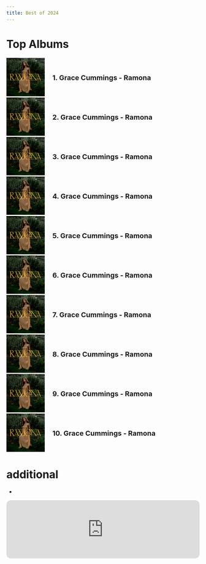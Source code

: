 ```yaml
---
title: Best of 2024
---
```

<style>
  .container {
  display: flex;
  align-items: center;
  justify-content: left
}

img {
  max-width: 100%;
  max-height:100%;
}

.text {
  font-size: 18px;
  padding-left: 20px;
  font-weight: 500;
}
  </style>
  

# Top Albums
<div class="container">
      <div class="image">
        <img src="/img/gracecummings.jpg">
      </div>
      <div class="text">
     <b>   1. Grace Cummings - Ramona </b>
      </div>
    </div>
<div class="container">
      <div class="image">
        <img src="/img/gracecummings.jpg">
      </div>
      <div class="text">
     <b>   2. Grace Cummings - Ramona </b>
      </div>
    </div>
<div class="container">
      <div class="image">
        <img src="/img/gracecummings.jpg">
      </div>
      <div class="text">
     <b>   3. Grace Cummings - Ramona </b>
      </div>
    </div>
<div class="container">
      <div class="image">
        <img src="/img/gracecummings.jpg">
      </div>
      <div class="text">
     <b>   4. Grace Cummings - Ramona </b>
      </div>
    </div>
<div class="container">
      <div class="image">
        <img src="/img/gracecummings.jpg">
      </div>
      <div class="text">
     <b>   5. Grace Cummings - Ramona </b>
      </div>
    </div>
<div class="container">
      <div class="image">
        <img src="/img/gracecummings.jpg">
      </div>
      <div class="text">
     <b>   6. Grace Cummings - Ramona </b>
      </div>
    </div>

<div class="container">
      <div class="image">
        <img src="/img/gracecummings.jpg">
      </div>
      <div class="text">
     <b>   7. Grace Cummings - Ramona </b>
      </div>
    </div>
<div class="container">
      <div class="image">
        <img src="/img/gracecummings.jpg">
      </div>
      <div class="text">
     <b>   8. Grace Cummings - Ramona </b>
      </div>
    </div>
<div class="container">
      <div class="image">
        <img src="/img/gracecummings.jpg">
      </div>
      <div class="text">
     <b>   9. Grace Cummings - Ramona </b>
      </div>
    </div>
<div class="container">
      <div class="image">
        <img src="/img/gracecummings.jpg">
      </div>
      <div class="text">
     <b>   10. Grace Cummings - Ramona </b>
      </div>
    </div>
    



# additional

- 


<iframe style="border-radius:12px" src="https://open.spotify.com/embed/playlist/6bElk7qv5OV65fE4uctZUl?utm_source=generator&theme=0" width="100%" height="152" frameBorder="0" allowfullscreen="" allow="autoplay; clipboard-write; encrypted-media; fullscreen; picture-in-picture" loading="lazy"></iframe>
